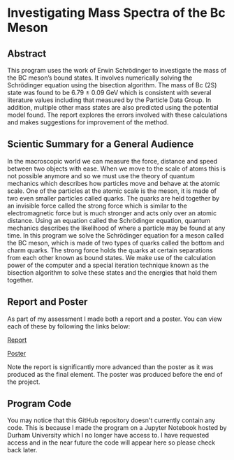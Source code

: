 # Investigating Mass Spectra of the Bc Meson

## Abstract
This program uses the work of Erwin Schrödinger to investigate the mass of the BC meson’s bound states. It involves
numerically solving the Schrödinger equation using the bisection algorithm. The mass of Bc (2S) state was found to
be 6.79 ± 0.09 GeV which is consistent with several literature values including that measured by the Particle Data
Group. In addition, multiple other mass states are also predicted using the potential model found. The report explores
the errors involved with these calculations and makes suggestions for improvement of the method.

## Scientic Summary for a General Audience
In the macroscopic world we can measure the force, distance and speed between two objects with ease. When we move to
the scale of atoms this is not possible anymore and so we must use the theory of quantum mechanics which describes how
particles move and behave at the atomic scale. One of the particles at the atomic scale is the meson, it is made of two even
smaller particles called quarks. The quarks are held together by an invisible force called the strong force which is similar
to the electromagnetic force but is much stronger and acts only over an atomic distance.
Using an equation called the Schrödinger equation, quantum mechanics describes the likelihood of where a particle may
be found at any time. In this program we solve the Schrödinger equation for a meson called the BC meson, which is made
of two types of quarks called the bottom and charm quarks. The strong force holds the quarks at certain separations from
each other known as bound states. We make use of the calculation power of the computer and a special iteration technique
known as the bisection algorithm to solve these states and the energies that hold them together.

## Report and Poster
As part of my assessment I made both a report and a poster. You can view each of these by following the links below:

[Report](https://github.com/M1lesBaker/Investigating_Mass_Spectra_of_the_Bc_Meson/blob/main/Investigating%20the%20Mass%20Spectra%20of%20the%20Bc%20Meson.pdf)

[Poster](https://github.com/M1lesBaker/Investigating_Mass_Spectra_of_the_Bc_Meson/blob/main/Summative%20Poster%20-%20Miles%20Baker.pdf)

Note the report is significantly more advanced than the poster as it was produced as the final element. The poster was produced before the end of the project.

## Program Code
You may notice that this GitHub repository doesn't currently contain any code. This is because I made the program on a Jupyter Notebook hosted by Durham University which I no longer have access to. I have requested access and in the near future the code will appear here so please check back later.
